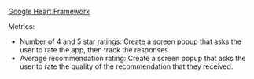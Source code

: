 [Google Heart Framework](https://docs.google.com/presentation/d/1etDIG-31aXoUpUtl8mnKJYns0FQVkzcglcj-E0hOj24/edit?usp=sharing)

Metrics:

- Number of 4 and 5 star ratings: Create a screen popup that asks the user to rate the app, then track the responses.
- Average recommendation rating: Create a screen popup that asks the user to rate the quality of the recommendation that they received.
